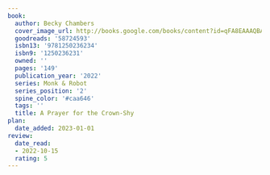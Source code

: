 ```yaml
---
book:
  author: Becky Chambers
  cover_image_url: http://books.google.com/books/content?id=qFA8EAAAQBAJ&printsec=frontcover&img=1&zoom=1&source=gbs_api
  goodreads: '58724593'
  isbn13: '9781250236234'
  isbn9: '1250236231'
  owned: ''
  pages: '149'
  publication_year: '2022'
  series: Monk & Robot
  series_position: '2'
  spine_color: '#caa646'
  tags: ''
  title: A Prayer for the Crown-Shy
plan:
  date_added: 2023-01-01
review:
  date_read:
  - 2022-10-15
  rating: 5
---
```

